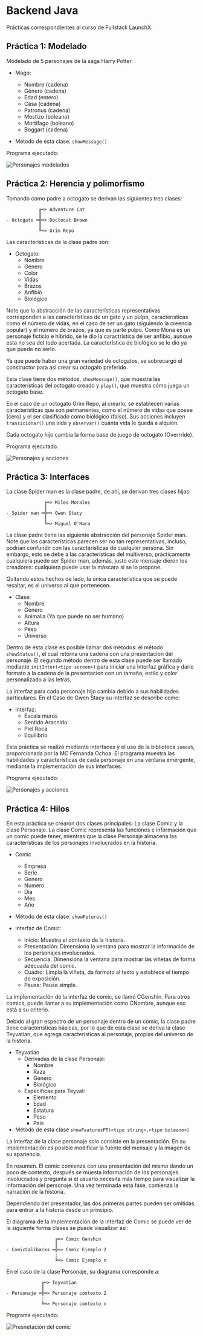 # Backend Java

Prácticas correspondientes al curso de Fullstack LaunchX.

## Práctica 1: Modelado

Modelado de 5 personajes de la saga Harry Potter.

 - Mago:
    - Nombre (cadena)    
    - Género (cadena)
    - Edad (entero)
    - Casa (cadena)
    - Patronus (cadena)
    - Mestizo (boleano)
    - Mortífago (boleano)
    - Boggart (cadena)

 - Método de esta clase: ```showMessage()```

Programa ejecutado:

![Personajes modelados](assets/p1.png)

## Práctica 2: Herencia y polimorfismo

Tomando como padre a octogato se derivan las siguientes tres clases:


                ╔═> Adventure Cat
                ║
    - Octogato ═╬═> Doctocat Brown
                ║
                ╚═> Grim Repo

Las características de la clase padre son:

 - Octogato:
    - Nombre
    - Género
    - Color
    - Vidas
    - Brazos
    - Anfibio
    - Biológico

Note que la abstracción de las características representativas corresponden a las características de un gato y un pulpo, características como el número de vidas, en el caso de ser un gato (siguiendo la creencia popular) y el número de brazos, ya que es parte pulpo. Como Mona es un personaje ficticio e híbrido, se le dio la caractrística de ser anfibio, aunque esta no sea del todo acertada. La característica de biológico se le dio ya que puede no serlo.

Ya que puede haber una gran variedad de octogatos, se sobrecargó el constructor para así crear su octogato preferido.

Esta clase tiene dos métodos, ```showMessage()```, que muestra las características del octogato creado y ```play()```, que muestra cómo juega un octogato base.

En el caso de un octogato Grim Repo, al crearlo, se establecen varias características que son permanentes, como el número de vidas que posee (cero) y el ser clasificado como biológico (falso). Sus acciones incluyen ```transicionar()``` una vida y ```observar()``` cuánta vida le queda a alquien. 

Cada octogato hijo cambia la forma base de juego de octogato (Overrride).

Programa ejecutado:

![Personajes y acciones](assets/p2.png)

## Práctica 3: Interfaces

La clase Spider man es la clase padre, de ahí, se derivan tres clases hijas:

                  ╔═> Miles Morales
                  ║
    - Spider man ═╬═> Gwen Stacy
                  ║
                  ╚═> Miguel O'Hara

La clase padre tiene las siguiente abstracción del personaje Spider man. Note que las características parecen ser no tan representativas, incluso, podrían confundir con las características de cualquier persona. Sin embargo, esto se debe a las características del multiverso, prácticamente cualquiera puede ser Spider man, además, justo este mensaje dieron los creadores: cualquiera puede usar la máscara si se lo propone. 

Quitando estos hechos de lado, la única característica que se puede resaltar, es el universo al que pertenecen.

 - Clase:
    - Nombre
    - Genero
    - Animalia (Ya que puede no ser humano)
    - Altura
    - Peso
    - Universo

Dentro de esta clase es posible llamar dos métodos: el método ```showStatus()```, el cual retorna una cadena con una presentacion del personaje. El segundo método dentro de esta clase puede ser llamado mediante ```initInter(<tipo screen>)``` para iniciar una interfaz gráfica y darle formato a la cadena de la presentacion con un tamaño, estilo y color personalizado a las letras.

La interfaz para cada personaje hijo cambia debido a sus habilidades particulares. En el Caso de Gwen Stacy su interfaz se describe como:

- Interfaz:
    - Escala muros
    - Sentido Aracnido
    - Piel Roca
    - Equilibrio

Esta práctica se realizó mediante interfaces y el uso de la biblioteca `inmosh`, proporcionada por la MC Fernanda Ochoa. El programa muestra las habilidades y características de cada personaje en una ventana emergente, mediante la implementación de sus interfaces.

Programa ejecutado:

![Personajes y acciones](assets/p3.png)

## Práctica 4: Hilos

En esta práctica se crearon dos clases principales: La clase Comic y la clase Personaje. La clase Comic representa las funciones e información que un comic puede tener, mientras que la clase Personaje almacena las características de los personajes involucrados en la historia.

 - Comic
    - Empresa
    - Serie
    - Genero
    - Numero
    - Día
    - Mes
    - Año

- Método de esta clase: ```showFetures()```

- Interfaz de Comic:
    - Inicio: Muestra el contexto de la historia.
    - Presentación: Dimensiona la ventana para mostrar la información de los personajes involucrados.
    - Secuencia: Dimensiona la ventana para mostrar las viñetas de forma adecuada del comic.
    - Cuadro: Limpia la viñeta, da formato al texto y establece el tiempo de exposición.
    - Pausa: Pausa simple.

La implementación de la interfaz de comic, se llamó CGenshin. Para otros comics, puede llamar a su implementación como CNombre, aunque eso está a su criterio.

Debido al gran espectro de un personaje dentro de un comic, la clase padre tiene características básicas, por lo que de esta clase se deriva la clase Teyvatian, que agrega características al personaje, propias del universo de la historia.

- Teyvatian
    - Derivadas de la clase Personaje:
        - Nombre
        - Raza
        - Género
        - Biológico
    - Especificas para Teyvat:
        - Elemento
        - Edad
        - Estatura
        - Peso
        - Pais
- Método de esta clase ```showFeaturesPT(<tipo string>,<tipo boleano>)```

La interfaz de la clase personaje solo consiste en la presentación. En su implementación es posible modificar la fuente del mensaje y la imagen de su apariencia.

En resumen. El comic comienza con una presentación del mismo dando un poco de contexto, después se muesta información de los personajes involucrados y pregunta si el usuario necesita más tiempo para visualizar la información del personaje. Una vez terminada esta fase, comienza la narración de la historia.

Dependiendo del presentador, las dos primeras partes pueden ser omitidas para entrar a la historia desde un principio.

El diagrama de la implementación de la interfaz de Comic se puede ver de la siguiente forma clases se puede visualizar así:

                      ╔═> Comic Genshin
                      ║
    - ComicCallbacks ═╬═> Comic Ejemplo 2
                      :
                      ╚═> Comic Ejemplo n

En el caso de la clase Personaje, su diagrama corresponde a:

                 ╔═> Teyvatian
                 ║
    - Personaje ═╬═> Personaje contexto 2
                 :
                 ╚═> Personaje contexto n

Programa ejecutado:

![Presnetación del comic](assets/p4.png)